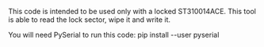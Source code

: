 This code is intended to be used only with a locked ST310014ACE.
This tool is able to read the lock sector, wipe it and write it.

You will need PySerial to run this code:
pip install --user pyserial
